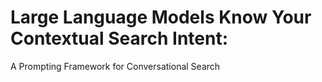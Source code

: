 # Large Language Models Know Your Contextual Search Intent:
A Prompting Framework for Conversational Search